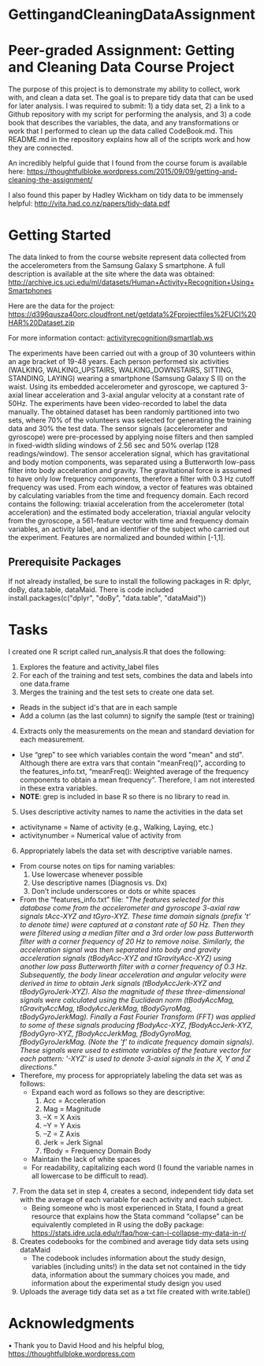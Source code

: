# GettingandCleaningDataAssignment
# Peer-graded Assignment: Getting and Cleaning Data Course Project
The purpose of this project is to demonstrate my ability to collect, work with, and clean a data set. The goal is to prepare tidy data that can be used for later analysis. I was required to submit: 1) a tidy data set, 2) a link to a Github repository with my script for performing the analysis, and 3) a code book that describes the variables, the data, and any transformations or work that I performed to clean up the data called CodeBook.md. This README.md in the repository explains how all of the scripts work and how they are connected. 

An incredibly helpful guide that I found from the course forum is available here: https://thoughtfulbloke.wordpress.com/2015/09/09/getting-and-cleaning-the-assignment/ 

I also found this paper by Hadley Wickham on tidy data to be immensely helpful: http://vita.had.co.nz/papers/tidy-data.pdf

# Getting Started
The data linked to from the course website represent data collected from the accelerometers from the Samsung Galaxy S smartphone. A full description is available at the site where the data was obtained:
http://archive.ics.uci.edu/ml/datasets/Human+Activity+Recognition+Using+Smartphones 

Here are the data for the project:
https://d396qusza40orc.cloudfront.net/getdata%2Fprojectfiles%2FUCI%20HAR%20Dataset.zip 

For more information contact: activityrecognition@smartlab.ws

The experiments have been carried out with a group of 30 volunteers within an age bracket of 19-48 years. Each person performed six activities (WALKING, WALKING_UPSTAIRS, WALKING_DOWNSTAIRS, SITTING, STANDING, LAYING) wearing a smartphone (Samsung Galaxy S II) on the waist. Using its embedded accelerometer and gyroscope, we captured 3-axial linear acceleration and 3-axial angular velocity at a constant rate of 50Hz. The experiments have been video-recorded to label the data manually. The obtained dataset has been randomly partitioned into two sets, where 70% of the volunteers was selected for generating the training data and 30% the test data. 
The sensor signals (accelerometer and gyroscope) were pre-processed by applying noise filters and then sampled in fixed-width sliding windows of 2.56 sec and 50% overlap (128 readings/window). The sensor acceleration signal, which has gravitational and body motion components, was separated using a Butterworth low-pass filter into body acceleration and gravity. The gravitational force is assumed to have only low frequency components, therefore a filter with 0.3 Hz cutoff frequency was used. From each window, a vector of features was obtained by calculating variables from the time and frequency domain.
Each record contains the following: triaxial acceleration from the accelerometer (total acceleration) and the estimated body acceleration, triaxial angular velocity from the gyroscope, a 561-feature vector with time and frequency domain variables, an activity label, and an identifier of the subject who carried out the experiment. Features are normalized and bounded within [-1,1].
## Prerequisite Packages ##
If not already installed, be sure to install the following packages in R: dplyr, doBy, data.table, dataMaid. There is code included 
install.packages(c("dplyr", "doBy", "data.table", "dataMaid"))

# Tasks
I created one R script called run_analysis.R that does the following: 
1.	Explores the feature and activity_label files
2.	For each of the training and test sets, combines the data and labels into one data.frame
3.	Merges the training and the test sets to create one data set.
*	Reads in the subject id's that are in each sample
*	Add a column (as the last column) to signify the sample (test or training)
4.	Extracts only the measurements on the mean and standard deviation for each measurement. 
*	Use “grep” to see which variables contain the word "mean" and std". Although there are extra vars that contain "meanFreq()", according to the features_info.txt, “meanFreq(): Weighted average of the frequency components to obtain a mean frequency”. Therefore, I am not interested in these extra variables. 
*	**NOTE**: grep is included in base R so there is no library to read in.        
5.	Uses descriptive activity names to name the activities in the data set
*	activityname = Name of activity (e.g., Walking, Laying, etc.)
*	activitynumber = Numerical value of activity from 
6.	Appropriately labels the data set with descriptive variable names. 
*	From course notes on tips for naming variables:
    1.	Use lowercase whenever possible
    2.	Use descriptive names (Diagnosis vs. Dx)
    3.	Don’t include underscores or dots or white spaces
*	From the “features_info.txt” file: *"The features selected for this database come from the accelerometer and gyroscope 3-axial raw signals tAcc-XYZ and tGyro-XYZ. These time domain signals (prefix 't' to denote time) were captured at a constant rate of 50 Hz. Then they were filtered using a median filter and a 3rd order low pass Butterworth filter with a corner frequency of 20 Hz to remove noise. Similarly, the acceleration signal was then separated into body and gravity acceleration signals (tBodyAcc-XYZ and tGravityAcc-XYZ) using another low pass Butterworth filter with a corner frequency of 0.3 Hz. Subsequently, the body linear acceleration and angular velocity were derived in time to obtain Jerk signals (tBodyAccJerk-XYZ and tBodyGyroJerk-XYZ). Also the magnitude of these three-dimensional signals were calculated using the Euclidean norm (tBodyAccMag, tGravityAccMag, tBodyAccJerkMag, tBodyGyroMag, tBodyGyroJerkMag). Finally a Fast Fourier Transform (FFT) was applied to some of these signals producing fBodyAcc-XYZ, fBodyAccJerk-XYZ, fBodyGyro-XYZ, fBodyAccJerkMag, fBodyGyroMag, fBodyGyroJerkMag. (Note the 'f' to indicate frequency domain signals). These signals were used to estimate variables of the feature vector for each pattern: '-XYZ' is used to denote 3-axial signals in the X, Y and Z directions."*
  *	Therefore, my process for appropriately labeling the data set was as follows:
    * Expand each word as follows so they are descriptive:
        1.	Acc = Acceleration
        2.	Mag = Magnitude
        3.	–X = X Axis
        4.	–Y = Y Axis
        5.	–Z = Z Axis
        6.	Jerk = Jerk Signal
        7.	fBody = Frequency Domain Body
    *	Maintain the lack of white spaces
    *	For readability, capitalizing each word (I found the variable names in all lowercase to be difficult to read).
7.	From the data set in step 4, creates a second, independent tidy data set with the average of each variable for each activity and each subject. 
    * Being someone who is most experienced in Stata, I found a great resource that explains how the Stata command “collapse” can be equivalently completed in R using the doBy package: https://stats.idre.ucla.edu/r/faq/how-can-i-collapse-my-data-in-r/        
8.	Creates codebooks for the combined and average tidy data sets using dataMaid
    * The codebook includes information about the study design, variables (including units!) in the data set not contained in the tidy data, information about the summary choices you made, and information about the experimental study design you used
9.	Uploads the average tidy data set as a txt file created with write.table()
# Acknowledgments
•	Thank you to David Hood and his helpful blog, https://thoughtfulbloke.wordpress.com


